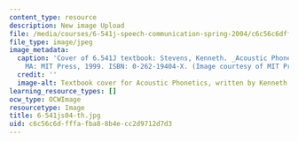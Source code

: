 ```yaml
---
content_type: resource
description: New image Upload
file: /media/courses/6-541j-speech-communication-spring-2004/c6c56c6dfffafba88b4ecc2d9712d7d3_6-541js04-th.jpg
file_type: image/jpeg
image_metadata:
  caption: 'Cover of 6.541J textbook: Stevens, Kenneth. _Acoustic Phonetics_. Cambridge,
    MA: MIT Press, 1999. ISBN: 0-262-19404-X. (Image courtesy of MIT Press.)'
  credit: ''
  image-alt: Textbook cover for Acoustic Phonetics, written by Kenneth Stevens.
learning_resource_types: []
ocw_type: OCWImage
resourcetype: Image
title: 6-541js04-th.jpg
uid: c6c56c6d-fffa-fba8-8b4e-cc2d9712d7d3
---
```

